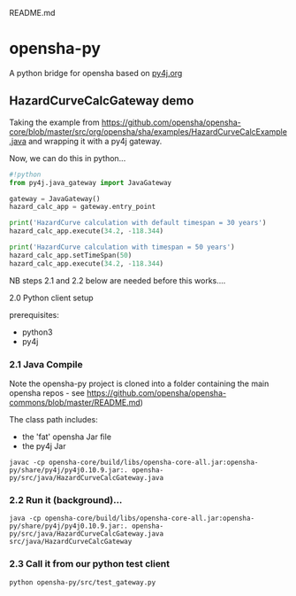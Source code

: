 README.md

# opensha-py

A python bridge for opensha based on [py4j.org](https://www.py4j.org/#welcome-to-py4j)

## HazardCurveCalcGateway demo

Taking the example from 
https://github.com/opensha/opensha-core/blob/master/src/org/opensha/sha/examples/HazardCurveCalcExample.java
and wrapping it with a py4j gateway. 

Now, we can do this in python...

```python
#!python
from py4j.java_gateway import JavaGateway

gateway = JavaGateway()
hazard_calc_app = gateway.entry_point

print('HazardCurve calculation with default timespan = 30 years')
hazard_calc_app.execute(34.2, -118.344)

print('HazardCurve calculation with timespan = 50 years')
hazard_calc_app.setTimeSpan(50)
hazard_calc_app.execute(34.2, -118.344)
```

NB steps 2.1 and 2.2 below are needed before this works.... 


2.0 Python client setup

prerequisites:
 - python3
 - py4j 

### 2.1 Java Compile

Note the opensha-py project is cloned into a folder containing the main opensha repos - see https://github.com/opensha/opensha-commons/blob/master/README.md)

The class path includes:

- the 'fat' opensha Jar file
- the py4j Jar
 
```
javac -cp opensha-core/build/libs/opensha-core-all.jar:opensha-py/share/py4j/py4j0.10.9.jar:. opensha-py/src/java/HazardCurveCalcGateway.java 
```

### 2.2 Run it (background)... 

```
java -cp opensha-core/build/libs/opensha-core-all.jar:opensha-py/share/py4j/py4j0.10.9.jar:. opensha-py/src/java/HazardCurveCalcGateway.java src/java/HazardCurveCalcGateway
```

### 2.3 Call it from our python test client

```
python opensha-py/src/test_gateway.py 
```




